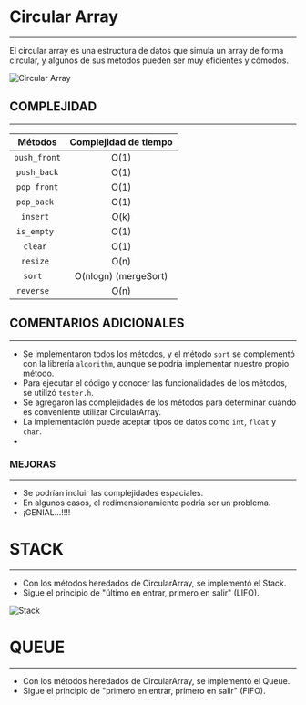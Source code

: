 # Circular Array
********************

El circular array es una estructura de datos que simula un array de forma circular, y algunos de sus métodos pueden ser muy eficientes y cómodos.

![Circular Array](https://1.bp.blogspot.com/-CVGL_rXjkEI/XiwJ-NQls4I/AAAAAAAAAas/xznbOX1xJRsSr56pb_iSoN4nul0Lmp3EwCLcBGAsYHQ/s1600/circularqueues123.png)

## COMPLEJIDAD
***

|    Métodos    | Complejidad de tiempo | 
|:-------------:|:---------------------:|
| `push_front`  |         O(1)          |                
|  `push_back`  |         O(1)          |                   
|  `pop_front`  |         O(1)          |                   
|  `pop_back `  |         O(1)          |                   
|   `insert `   |         O(k)          |                   
|  `is_empty `  |         O(1)          |                   
|   `clear `    |         O(1)          |                   
|   `resize `   |         O(n)          |                   
|   `sort  `    |  O(nlogn) (mergeSort)  |                   
| `reverse  `   |         O(n)          |       


## COMENTARIOS ADICIONALES
***

- Se implementaron todos los métodos, y el método `sort` se complementó con la librería `algorithm`, aunque se podría implementar nuestro propio método.
- Para ejecutar el código y conocer las funcionalidades de los métodos, se utilizó `tester.h`.
- Se agregaron las complejidades de los métodos para determinar cuándo es conveniente utilizar CircularArray.
- La implementación puede aceptar tipos de datos como `int`, `float` y `char`.
-

### MEJORAS
*****

- Se podrían incluir las complejidades espaciales.
- En algunos casos, el redimensionamiento podría ser un problema.
- ¡GENIAL...!!!!

# STACK
******

- Con los métodos heredados de CircularArray, se implementó el Stack.
- Sigue el principio de "último en entrar, primero en salir" (LIFO).

![Stack](https://media.geeksforgeeks.org/wp-content/cdn-uploads/20230726165552/Stack-Data-Structure.png)

# QUEUE
******

- Con los métodos heredados de CircularArray, se implementó el Queue.
- Sigue el principio de "primero en entrar, primero en salir" (FIFO).
